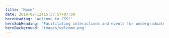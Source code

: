 ```yaml
---
title: 'Home'
date: 2018-02-12T15:37:57+07:00
heroHeading: 'Welcome to CSS!'
heroSubHeading: 'Facilitating interactions and events for undergraduates and the NUS Chemistry faculty'
heroBackground: 'images/welcome.png'
---
```

